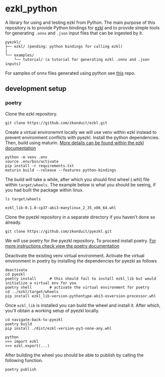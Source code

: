 # ezkl_python
A library for using and testing ezkl from Python. The main purpose of this repository is to provide Python bindings for [ezkl](https://github.com/zkonduit/ezkl) and to provide simple tools for generating `.onnx` and `.json` input files that can be ingested by it.


```
pyezkl/
├── ezkl/ (pending: python bindings for calling ezkl)
|
└── examples/
    └── tutorial/ (a tutorial for generating ezkl .onnx and .json inputs)
```

For samples of onnx files generated using python see [this](https://github.com/zkonduit/onnx-examples) repo.

## development setup

### poetry

Clone the ezkl repository.
```shell
git clone https://github.com/zkonduit/ezkl.git
```

Create a virtual environemnt locally we will use venv within ezkl instead to prevent environment conflicts with pyezkl. Install the python dependencies. Then, build using maturin. [More details can be found within the ezkl documentation](https://docs.ezkl.xyz/python_bindings/)

```shell
python -m venv .env
source .env/bin/activate
pip install -r requirements.txt
maturin build --release --features python-bindings
```

The build will take a while, after which you should find wheel (.whl) file within `target/wheels`. The example below is what you should be seeing, if you had built the package within linux.

```shell
ls target/wheels

ezkl_lib-0.1.0-cp37-abi3-manylinux_2_35_x86_64.whl
```

Clone the pyezkl repository in a separate directory if you haven't done so already.

```shell
git clone https://github.com/zkonduit/pyezkl.git
```

We will use poetry for the pyezkl repository. To proceed install poetry. [For more instructions check view the poetry documentation](https://python-poetry.org/docs/)


Deactivate the existing venv virtual environment. Activate the virtual environment in poetry by installing the dependencies for pyezkl as follows
```shell
deactivate
cd pyezkl
poetry install      # this should fail to install ezkl_lib but would initialize a virtual env for you
poetry shell        # activate the virtual environment for poetry
cd ../ezkl/target/wheels
pip install ezkl_lib-version-pythontype-abi3-osversion-processor.whl
```

Once `ezkl_lib` is installed you can build the wheel and install it. After which, you'll obtain a working setup of pyezkl locally.
```shell
cd navigate-back-to-pyezkl
poetry build
pip install ./dist/ezkl-version-py3-none-any.whl

python
>>> import ezkl
>>> ezkl.export(...)
```

After building the wheel you should be able to publish by calling the following function.
```
poetry publish
```
